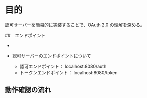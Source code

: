 
# 目的

認可サーバーを簡易的に実装することで、OAuth 2.0 の理解を深める。

##　エンドポイント

- 

- 認可サーバーのエンドポイントについて
  - 認可エンドポイント： localhost:8080/auth
  - トークンエンドポイント： localhost:8080/token


## 動作確認の流れ


